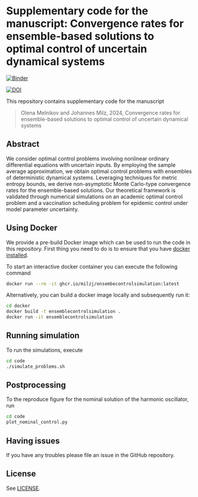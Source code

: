 # Supplementary code for the manuscript: Convergence rates for ensemble-based solutions to optimal control of uncertain dynamical systems

[![Binder](https://mybinder.org/badge_logo.svg)](https://mybinder.org/v2/gh/milzj/EnsembleControlSimulation/HEAD)


[![DOI](https://zenodo.org/badge/806452621.svg)](https://zenodo.org/doi/10.5281/zenodo.12740932)



This repository contains supplementary code for the manuscript
> Olena Melnikov and Johannes Milz, 2024, 
> Convergence rates for ensemble-based solutions to optimal control of uncertain dynamical systems

## Abstract

We consider optimal control problems involving nonlinear ordinary differential equations with uncertain inputs. By employing the sample average approximation, we obtain optimal control problems with ensembles of deterministic dynamical systems. Leveraging techniques for metric entropy bounds, we derive non-asymptotic Monte Carlo-type convergence rates for the ensemble-based solutions. Our theoretical framework is validated through numerical simulations on an academic optimal control problem and a vaccination scheduling problem for epidemic control under model parameter uncertainty.

## Using Docker

We provide a pre-build Docker image which can be used to run the code in this repository. First thing you need to do is to ensure that you have [docker installed](https://docs.docker.com/get-docker/).

To start an interactive docker container you can execute the following command

```bash
docker run --rm -it ghcr.io/milzj/ensembecontrolsimulation:latest
```

Alternatively, you can build a docker image locally and subsequently run it:

```bash
cd docker
docker build -t ensemblecontrolsimulation .
docker run -it ensemblecontrolsimulation
```

## Running simulation

To run the simulations, execute

```bash
cd code
./simulate_problems.sh
```

## Postprocessing

To the reproduce figure for the nominal solution
of the harmonic oscillator, run

```bash
cd code
plot_nominal_control.py
```
## Having issues

If you have any troubles please file an issue in the GitHub repository.

## License

See [LICENSE](LICENSE).
